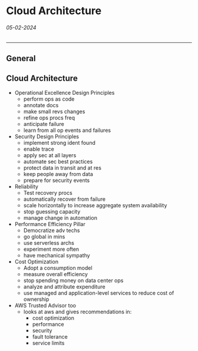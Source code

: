 # Cloud Architecture
###### 05-02-2024
---
## General
## Cloud Architecture
- Operational Excellence Design Principles
	- perform ops as code
	- annotate docs
	- make small revs changes
	- refine ops procs freq
	- anticipate failure
	- learn from all op events and failures
- Security Design Principles
	- implement strong ident found
	- enable trace
	- apply sec at all layers
	- automate sec best practices
	- protect data in transit and at res
	- keep people away from data
	- prepare for security events
- Reliability
	- Test recovery procs
	- automatically recover from failure
	- scale horizontally to increase aggregate system availability
	- stop guessing capacity
	- manage change in automation
- Performance Efficiency Pillar
	- Democratize adv techs
	- go global in mins
	- use serverless archs
	- experiment more often
	- have mechanical sympathy
- Cost Optimization
	- Adopt a consumption model
	- measure overall efficiency
	- stop spending money on data center ops
	- analyze and attribute expenditure
	- use managed and application-level services to reduce cost of ownership
- AWS Trusted Advisor too
	- looks at aws and gives recommendations in:
		- cost optimization
		- performance
		- security
		- fault tolerance
		- service limits